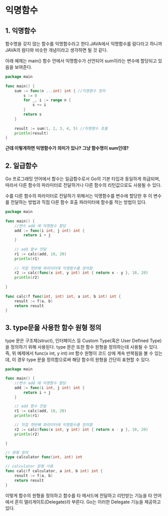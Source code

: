 # 익명함수

## 1. 익명함수

함수명을 갖지 않는 함수를 익명함수라고 한다.JAVA에서 익명함수를 람다라고 하니까 JAVA의 람다와 비슷한 개념이라고 생각하면 될 것 같다.

아래 예제는 main() 함수 안에서 익명함수가 선언되어 sum이라는 변수에 할당되고 있음을 보여준다.

```go
package main
 
func main() {
    sum := func(n ...int) int { //익명함수 정의
        s := 0
        for _, i := range n {
            s += i
        }
        return s
    }
 
    result := sum(1, 2, 3, 4, 5) //익명함수 호출
    println(result)
}
```

**근데 이렇게하면 익명함수가 의미가 있나? 그냥 함수명이 sum인데?**

## 2. 일급함수

Go 프로그래밍 언어에서 함수는 일급함수로서 Go의 기본 타입과 동일하게 취급되며, 따라서 다른 함수의 파라미터로 전달하거나 다른 함수의 리턴값으로도 사용될 수 있다. 

수를 다른 함수의 파라미터로 전달하기 위해서는 익명함수를 변수에 할당한 후 이 변수를 전달하는 방법과 직접 다른 함수 호출 파라미터에 함수를 적는 방법이 있다.

```go
package main
 
func main() {
    //변수 add 에 익명함수 할당
    add := func(i int, j int) int {
        return i + j
    }
 
    // add 함수 전달
    r1 := calc(add, 10, 20)
    println(r1)
 
    // 직접 첫번째 파라미터에 익명함수를 정의함
    r2 := calc(func(x int, y int) int { return x - y }, 10, 20)
    println(r2)
 
}
 
func calc(f func(int, int) int, a int, b int) int {
    result := f(a, b)
    return result
}
```

## 3. type문을 사용한 함수 원형 정의

type 문은 구조체(struct), 인터페이스 등 Custom Type(혹은 User Defined Type)을 정의하기 위해 사용된다. type 문은 또한 함수 원형을 정의하는데 사용될 수 있다. 즉, 위 예제에서 func(x int, y int) int 함수 원형이 코드 상에 계속 반복됨을 볼 수 있는데, 이 경우 type 문을 정의함으로써 해당 함수의 원형을 간단히 표현할 수 있다.

```go
package main

func main() {
	//변수 add 에 익명함수 할당
	add := func(i int, j int) int {
		return i + j
	}

	// add 함수 전달
	r1 := calc(add, 10, 20)
	println(r1)

	// 직접 첫번째 파라미터에 익명함수를 정의함
	r2 := calc(func(x int, y int) int { return x - y }, 10, 20)
	println(r2)

}

// 원형 정의
type calculator func(int, int) int

// calculator 원형 사용
func calc(f calculator, a int, b int) int {
	result := f(a, b)
	return result
}
```

이렇게 함수의 원형을 정의하고 함수를 타 메서드에 전달하고 리턴받는 기능을 타 언어에서 흔히 델리게이트(Delegate)라 부른다. Go는 이러한 Delegate 기능을 제공하고 있다.


